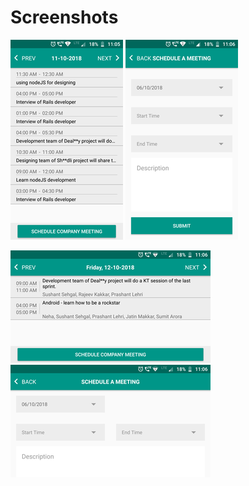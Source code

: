 # Screenshots
<kbd>![alt text](screenshots/1.png)</kbd>  <kbd>![alt text](screenshots/3.png)</kbd>

<kbd>![alt text](screenshots/2.png)</kbd>  <kbd>![alt text](screenshots/4.png)</kbd>